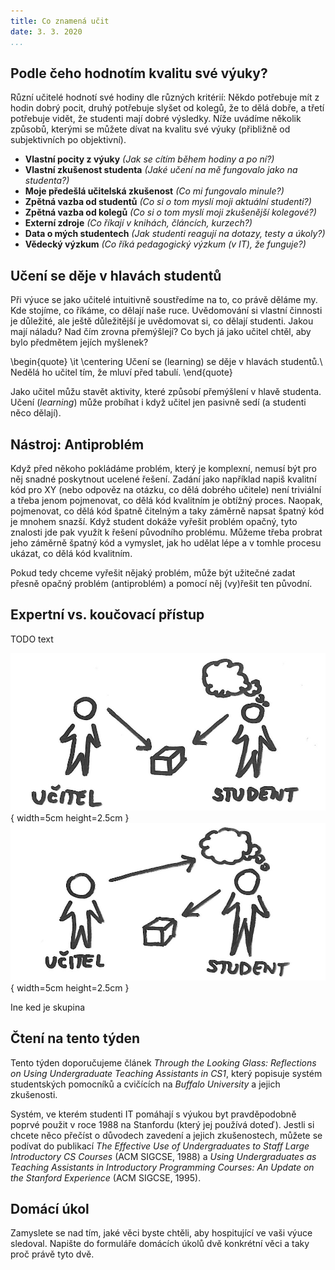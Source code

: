 ```yaml
---
title: Co znamená učit
date: 3. 3. 2020
...
```


## Podle čeho hodnotím kvalitu své výuky?

Různí učitelé hodnotí své hodiny dle různých kritérií: Někdo potřebuje mít z hodin dobrý pocit, druhý potřebuje slyšet od kolegů, že to dělá dobře, a třetí potřebuje vidět, že studenti mají dobré výsledky. Níže uvádíme několik způsobů, kterými se můžete dívat na kvalitu své výuky (přibližně od subjektivních po objektivní).

* **Vlastní pocity z výuky** _(Jak se cítím během hodiny a po ní?)_
* **Vlastní zkušenost studenta** _(Jaké učení na mě fungovalo jako na studenta?)_
* **Moje předešlá učitelská zkušenost** _(Co mi fungovalo minule?)_
* **Zpětná vazba od studentů** _(Co si o tom myslí moji aktuální studenti?)_
* **Zpětná vazba od kolegů** _(Co si o tom myslí moji zkušenější kolegové?)_
* **Externí zdroje** _(Co říkají v knihách, článcích, kurzech?)_
* **Data o mých studentech** _(Jak studenti reagují na dotazy, testy a úkoly?)_
* **Vědecký výzkum** _(Co říká pedagogický výzkum (v IT), že funguje?)_

## Učení se děje v hlavách studentů

Při výuce se jako učitelé intuitivně soustředíme na to, co právě děláme my. Kde stojíme, co říkáme, co dělají naše ruce. Uvědomování si vlastní činnosti je důležité, ale ještě důležitější je uvědomovat si, co dělají studenti. Jakou mají náladu? Nad čím zrovna přemýšlejí? Co bych já jako učitel chtěl, aby bylo předmětem jejích myšlenek?

\begin{quote}
\it \centering Učení se (learning) se děje v hlavách studentů.\\
Nedělá ho učitel tím, že mluví před tabulí.
\end{quote}

Jako učitel můžu stavět aktivity, které způsobí přemýšlení v hlavě studenta. Učení (_learning_) může probíhat i když učitel jen pasivně sedí (a studenti něco dělají).

## Nástroj: Antiproblém

Když před někoho pokládáme problém, který je komplexní, nemusí být pro něj snadné poskytnout ucelené řešení. Zadání jako například napiš kvalitní kód pro XY (nebo odpověz na otázku, co dělá dobrého učitele) není triviální a třeba jenom pojmenovat, co dělá kód kvalitním je obtížný proces. Naopak, pojmenovat, co dělá kód špatně čitelným a taky záměrně napsat špatný kód je mnohem snazší. Když student dokáže vyřešit problém opačný, tyto znalosti jde pak využít k řešení původního problému. Můžeme třeba probrat jeho záměrně špatný kód a vymyslet, jak ho udělat lépe a v tomhle procesu ukázat, co dělá kód kvalitním.

Pokud tedy chceme vyřešit nějaký problém, může být užitečné zadat přesně opačný problém (antiproblém) a pomocí něj (vy)řešit ten původní.

## Expertní vs. koučovací přístup

TODO text

![Expertní přístup k studentovi řešícímu problém](img/expert-approach.jpg){ width=5cm height=2.5cm }
![Koučovací přístup k studentovi řešícímu problém](img/coaching-approach.jpg){ width=5cm height=2.5cm }

Ine ked je skupina

## Čtení na tento týden

Tento týden doporučujeme článek _Through the Looking Glass: Reflections on Using Undergraduate Teaching Assistants in CS1_, který popisuje systém studentských pomocníků a cvičících na _Buffalo University_ a jejich zkušenosti.

Systém, ve kterém studenti IT pomáhají s výukou byt pravděpodobně poprvé použit v roce 1988 na Stanfordu (který jej používá doteď). Jestli si chcete něco přečíst o důvodech zavedení a jejich zkušenostech, můžete se podívat do publikací _The Effective Use of Undergraduates to Staff Large Introductory CS Courses_ (ACM SIGCSE, 1988) a _Using Undergraduates as Teaching Assistants in Introductory Programming Courses: An Update on the Stanford Experience_ (ACM SIGCSE, 1995).

## Domácí úkol

Zamyslete se nad tím, jaké věci byste chtěli, aby hospitující ve vaši výuce sledoval. Napište do formuláře domácích úkolů dvě konkrétní věci a taky proč právě tyto dvě.
